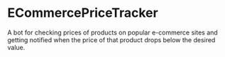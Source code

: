 # ECommercePriceTracker
A bot for checking prices of products on popular e-commerce sites and getting notified when the price of that product drops below the desired value.  
